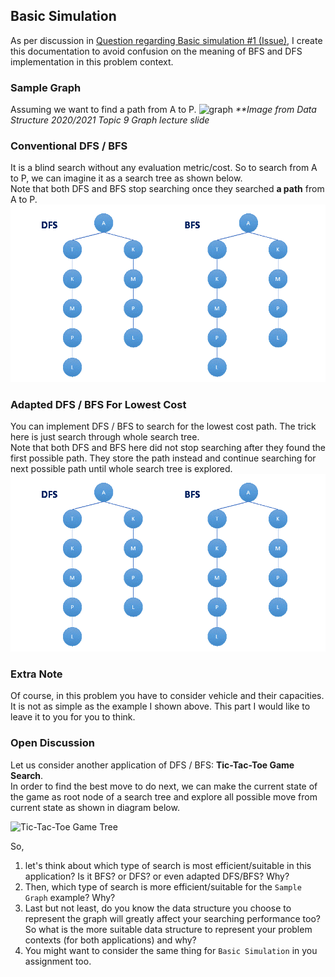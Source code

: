 ## Basic Simulation
As per discussion in [Question regarding Basic simulation #1 (Issue)](https://github.com/NeverOnTimeSdnBhd/Delivery-Instances/issues/1), I create this documentation to avoid confusion on the meaning of BFS and DFS implementation in this problem context.

### Sample Graph
Assuming we want to find a path from A to P.
![graph](https://user-images.githubusercontent.com/80279898/118280686-06486500-b4ff-11eb-926e-f1b73d174ead.png)
_\**Image from Data Structure 2020/2021 Topic 9 Graph lecture slide_

### Conventional DFS / BFS
It is a blind search without any evaluation metric/cost. So to search from A to P, we can imagine it as a search tree as shown below.  
Note that both DFS and BFS stop searching once they searched **a path** from A to P.
![Conventional DFS / BFS](https://github.com/NeverOnTimeSdnBhd/Delivery-Instances/blob/main/update/DFS-BFS.gif)

### Adapted DFS / BFS For Lowest Cost
You can implement DFS / BFS to search for the lowest cost path. The trick here is just search through whole search tree.  
Note that both DFS and BFS here did not stop searching after they found the first possible path. They store the path instead and continue searching for next possible path until whole search tree is explored.
![Adapted DFS / BFS](https://github.com/NeverOnTimeSdnBhd/Delivery-Instances/blob/main/update/DFS-BFS(Adapted).gif)

### Extra Note
Of course, in this problem you have to consider vehicle and their capacities. It is not as simple as the example I shown above. This part I would like to leave it to you for you to think.

### Open Discussion
Let us consider another application of DFS / BFS: **Tic-Tac-Toe Game Search**.  
In order to find the best move to do next, we can make the current state of the game as root node of a search tree and explore all possible move from current state as shown in diagram below.

![Tic-Tac-Toe Game Tree](https://user-images.githubusercontent.com/80279898/118286234-d43a0180-b504-11eb-87c9-2e62023afd0c.png)

So, 
1. let's think about which type of search is most efficient/suitable in this application? Is it BFS? or DFS? or even adapted DFS/BFS? Why?
2. Then, which type of search is more efficient/suitable for the `Sample Graph` example? Why?
3. Last but not least, do you know the data structure you choose to represent the graph will greatly affect your searching performance too? So what is the more suitable data structure to represent your problem contexts (for both applications) and why?
4. You might want to consider the same thing for `Basic Simulation` in you assignment too.
